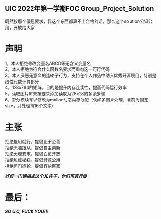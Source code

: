 ## UIC 2022年第一学期FOC Group_Project_Solution  
既然按那个傻逼要求，我这个东西都算不上合格的话，那么这个solution公知公用，开放给大家  
# 声明  
  1，本人拒绝修改变量名ABCD等无含义变量名  
  2，本人拒绝为符合什么函数名要求而重构这一可行代码  
  3，本人厌恶无意义的造轮子行为，支持在个人作品中纳入优秀开源项目，特别是线性代数计算部分  
  4，128x784的矩阵，目的是提升内存连续性，提高代码运行效率  
  5，读取图片时未按要求添加读取为28x28的多余步骤  
  6，部分模块可以修改为malloc动态内存分配（例如多图片处理，目前为固定size，只处理前16个文件）  
# 主张  
  拒绝能用就行，提倡止于至善  
  拒绝无脑跟从，提倡自主创新  
  拒绝无理要求，提倡百花齐放  
  拒绝私藏秘籍，提倡开源公用  
  拒绝闭门造轮，提倡容纳百家  

***好好一门课搞成这个JB样子，你们可真行😅***  
# 最后：  
***SO UIC, FUCK YOU!!!***
